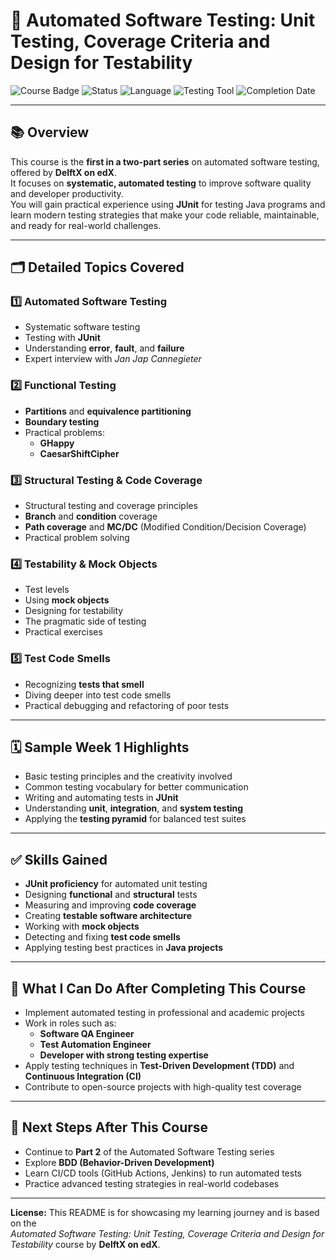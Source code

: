 # 🚀 Automated Software Testing: Unit Testing, Coverage Criteria and Design for Testability

![Course Badge](https://img.shields.io/badge/Course-DelftX%20%7C%20edX-blue)
![Status](https://img.shields.io/badge/Status-In%20Progress-yellow)
![Language](https://img.shields.io/badge/Language-Java-orange)
![Testing Tool](https://img.shields.io/badge/Tool-JUnit-green)
![Completion Date](https://img.shields.io/badge/Target%20Completion-August%202025-purple)

---

## 📚 Overview

This course is the **first in a two-part series** on automated software testing, offered by **DelftX on edX**.  
It focuses on **systematic, automated testing** to improve software quality and developer productivity.  
You will gain practical experience using **JUnit** for testing Java programs and learn modern testing strategies that make your code reliable, maintainable, and ready for real-world challenges.

---

## 🗂 Detailed Topics Covered

### 1️⃣ Automated Software Testing
- Systematic software testing
- Testing with **JUnit**
- Understanding **error**, **fault**, and **failure**
- Expert interview with *Jan Jap Cannegieter*

### 2️⃣ Functional Testing
- **Partitions** and **equivalence partitioning**
- **Boundary testing**
- Practical problems:
  - **GHappy**
  - **CaesarShiftCipher**

### 3️⃣ Structural Testing & Code Coverage
- Structural testing and coverage principles
- **Branch** and **condition** coverage
- **Path coverage** and **MC/DC** (Modified Condition/Decision Coverage)
- Practical problem solving

### 4️⃣ Testability & Mock Objects
- Test levels
- Using **mock objects**
- Designing for testability
- The pragmatic side of testing
- Practical exercises

### 5️⃣ Test Code Smells
- Recognizing **tests that smell**
- Diving deeper into test code smells
- Practical debugging and refactoring of poor tests

---

## 🗓 Sample Week 1 Highlights
- Basic testing principles and the creativity involved
- Common testing vocabulary for better communication
- Writing and automating tests in **JUnit**
- Understanding **unit**, **integration**, and **system testing**
- Applying the **testing pyramid** for balanced test suites

---

## ✅ Skills Gained

- **JUnit proficiency** for automated unit testing
- Designing **functional** and **structural** tests
- Measuring and improving **code coverage**
- Creating **testable software architecture**
- Working with **mock objects**
- Detecting and fixing **test code smells**
- Applying testing best practices in **Java projects**

---

## 🎯 What I Can Do After Completing This Course

- Implement automated testing in professional and academic projects
- Work in roles such as:
  - **Software QA Engineer**
  - **Test Automation Engineer**
  - **Developer with strong testing expertise**
- Apply testing techniques in **Test-Driven Development (TDD)** and **Continuous Integration (CI)**
- Contribute to open-source projects with high-quality test coverage

---

## 📌 Next Steps After This Course
- Continue to **Part 2** of the Automated Software Testing series
- Explore **BDD (Behavior-Driven Development)**
- Learn CI/CD tools (GitHub Actions, Jenkins) to run automated tests
- Practice advanced testing strategies in real-world codebases

---

**License:** This README is for showcasing my learning journey and is based on the  
*Automated Software Testing: Unit Testing, Coverage Criteria and Design for Testability* course by **DelftX on edX**.
